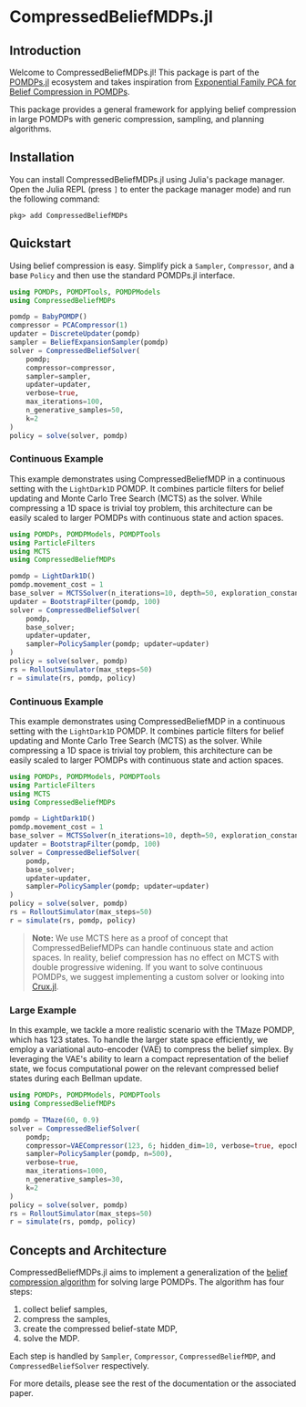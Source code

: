 # CompressedBeliefMDPs.jl

## Introduction

Welcome to CompressedBeliefMDPs.jl! This package is part of the [POMDPs.jl](https://juliapomdp.github.io/POMDPs.jl/latest/) ecosystem and takes inspiration from [Exponential Family PCA for Belief Compression in POMDPs](https://papers.nips.cc/paper_files/paper/2002/hash/a11f9e533f28593768ebf87075ab34f2-Abstract.html). 

This package provides a general framework for applying belief compression in large POMDPs with generic compression, sampling, and planning algorithms.

## Installation

You can install CompressedBeliefMDPs.jl using Julia's package manager. Open the Julia REPL (press `]` to enter the package manager mode) and run the following command:

```julia-repl
pkg> add CompressedBeliefMDPs
```

## Quickstart

Using belief compression is easy. Simplify pick a `Sampler`, `Compressor`, and a base `Policy` and then use the standard POMDPs.jl interface.

```julia
using POMDPs, POMDPTools, POMDPModels
using CompressedBeliefMDPs

pomdp = BabyPOMDP()
compressor = PCACompressor(1)
updater = DiscreteUpdater(pomdp)
sampler = BeliefExpansionSampler(pomdp)
solver = CompressedBeliefSolver(
    pomdp;
    compressor=compressor,
    sampler=sampler,
    updater=updater,
    verbose=true, 
    max_iterations=100, 
    n_generative_samples=50, 
    k=2
)
policy = solve(solver, pomdp)
```

### Continuous Example

This example demonstrates using CompressedBeliefMDP in a continuous setting with the `LightDark1D` POMDP. It combines particle filters for belief updating and Monte Carlo Tree Search (MCTS) as the solver. While compressing a 1D space is trivial toy problem, this architecture can be easily scaled to larger POMDPs with continuous state and action spaces.

```julia
using POMDPs, POMDPModels, POMDPTools
using ParticleFilters
using MCTS
using CompressedBeliefMDPs

pomdp = LightDark1D()
pomdp.movement_cost = 1
base_solver = MCTSSolver(n_iterations=10, depth=50, exploration_constant=5.0)
updater = BootstrapFilter(pomdp, 100)
solver = CompressedBeliefSolver(
    pomdp,
    base_solver;
    updater=updater,
    sampler=PolicySampler(pomdp; updater=updater)
)
policy = solve(solver, pomdp)
rs = RolloutSimulator(max_steps=50)
r = simulate(rs, pomdp, policy)
```

### Continuous Example

This example demonstrates using CompressedBeliefMDP in a continuous setting with the `LightDark1D` POMDP. It combines particle filters for belief updating and Monte Carlo Tree Search (MCTS) as the solver. While compressing a 1D space is trivial toy problem, this architecture can be easily scaled to larger POMDPs with continuous state and action spaces.

```julia
using POMDPs, POMDPModels, POMDPTools
using ParticleFilters
using MCTS
using CompressedBeliefMDPs

pomdp = LightDark1D()
pomdp.movement_cost = 1
base_solver = MCTSSolver(n_iterations=10, depth=50, exploration_constant=5.0)
updater = BootstrapFilter(pomdp, 100)
solver = CompressedBeliefSolver(
    pomdp,
    base_solver;
    updater=updater,
    sampler=PolicySampler(pomdp; updater=updater)
)
policy = solve(solver, pomdp)
rs = RolloutSimulator(max_steps=50)
r = simulate(rs, pomdp, policy)
```

> **Note:** We use MCTS here as a proof of concept that CompressedBeliefMDPs can handle continuous state and action spaces. In reality, belief compression has no effect on MCTS with double progressive widening. If you want to solve continuous POMDPs, we suggest implementing a custom solver or looking into [Crux.jl](https://www.google.com/search?q=crux.jl&oq=cru&gs_lcrp=EgZjaHJvbWUqDggAEEUYJxg7GIAEGIoFMg4IABBFGCcYOxiABBiKBTIGCAEQRRhAMgYIAhBFGDkyDAgDEAAYQxiABBiKBTIGCAQQRRg8MgYIBRBFGDwyBggGEEUYPDIGCAcQRRhB0gEHNzY1ajBqN6gCALACAA&sourceid=chrome&ie=UTF-8).


### Large Example

In this example, we tackle a more realistic scenario with the TMaze POMDP, which has 123 states. To handle the larger state space efficiently, we employ a variational auto-encoder (VAE) to compress the belief simplex. By leveraging the VAE's ability to learn a compact representation of the belief state, we focus computational power on the relevant compressed belief states during each Bellman update.

```julia
using POMDPs, POMDPModels, POMDPTools
using CompressedBeliefMDPs

pomdp = TMaze(60, 0.9)
solver = CompressedBeliefSolver(
    pomdp;
    compressor=VAECompressor(123, 6; hidden_dim=10, verbose=true, epochs=2),
    sampler=PolicySampler(pomdp, n=500),
    verbose=true, 
    max_iterations=1000, 
    n_generative_samples=30,
    k=2
)
policy = solve(solver, pomdp)
rs = RolloutSimulator(max_steps=50)
r = simulate(rs, pomdp, policy)
```

## Concepts and Architecture

CompressedBeliefMDPs.jl aims to implement a generalization of the [belief compression algorithm](https://papers.nips.cc/paper_files/paper/2002/hash/a11f9e533f28593768ebf87075ab34f2-Abstract.html) for solving large POMDPs. The algorithm has four steps:
1. collect belief samples,
2. compress the samples,
3. create the compressed belief-state MDP,
4. solve the MDP.

Each step is handled by `Sampler`, `Compressor`, `CompressedBeliefMDP`, and `CompressedBeliefSolver` respectively.

For more details, please see the rest of the documentation or the associated paper.


